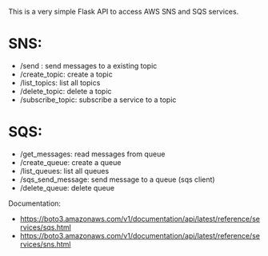 This is a very simple Flask API to access AWS SNS and SQS services.

# SNS:
- /send : send messages to a existing topic
- /create_topic: create a topic
- /list_topics: list all topics
- /delete_topic: delete a topic
- /subscribe_topic: subscribe a service to a topic

# SQS:
- /get_messages: read messages from queue
- /create_queue: create a queue
- /list_queues: list all queues
- /sqs_send_message: send message to a queue (sqs client)
- /delete_queue: delete queue




Documentation: 
- https://boto3.amazonaws.com/v1/documentation/api/latest/reference/services/sqs.html
- https://boto3.amazonaws.com/v1/documentation/api/latest/reference/services/sns.html
